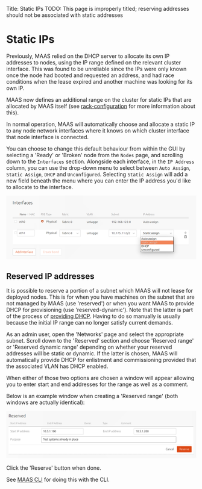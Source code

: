 Title: Static IPs
TODO:  This page is improperly titled; reserving addresses should not be associated with static addresses


# Static IPs

Previously, MAAS relied on the DHCP server to allocate its own IP addresses to
nodes, using the IP range defined on the relevant cluster interface. This was
found to be unreliable since the IPs were only known once the node had booted
and requested an address, and had race conditions when the lease expired and
another machine was looking for its own IP.

MAAS now defines an additional range on the cluster for static IPs that are
allocated by MAAS itself (see [rack-configuration](installconfig-rack.md)
for more information about this).

In normal operation, MAAS will automatically choose and allocate a static IP
to any node network interfaces where it knows on which cluster interface that
node interface is connected. 

You can choose to change this default behaviour from within the GUI by
selecting a 'Ready' or 'Broken' node from the `Nodes` page, and scrolling down
to the `Interfaces` section. Alongside each interface, in the `IP Address`
column, you can use the drop-down menu to select between `Auto Assign`, `Static
Assign`, `DHCP` and `Unconfigured`. Selecting `Static Assign` will add a new
field beneath the menu where you can enter the IP address you'd like to
allocate to the interface. 

![static IP address](../media/maas-gui-staticip.png)


## Reserved IP addresses

It is possible to reserve a portion of a subnet which MAAS will not lease for
deployed nodes. This is for when you have machines on the subnet that are not
managed by MAAS (use 'reserved') or when you want MAAS to provide DHCP for
provisioning (use 'reserved-dynamic'). Note that the latter is part of the
process of [providing DHCP](installconfig-rack.md#providing-dhcp). Having
to do so manually is usually because the initial IP range can no longer satisfy
current demands.

As an admin user, open the 'Networks' page and select the appropriate subnet.
Scroll down to the 'Reserved' section and choose 'Reserved range' or 'Reserved
dynamic range' depending on whether your reserved addresses will be static or
dynamic. If the latter is chosen, MAAS will automatically provide DHCP for
enlistment and commissioning provided that the associated VLAN has DHCP
enabled.

When either of those two options are chosen a window will appear allowing you
to enter start and end addresses for the range as well as a comment.

Below is an example window when creating a 'Reserved range' (both windows are
actually identical):

![reserved IP range](../media/installconfig-network-static_image-reserved-range.png)

Click the 'Reserve' button when done.

See [MAAS CLI](manage-cli-common.md#reserve-ip-addresses) for doing this
with the CLI.

